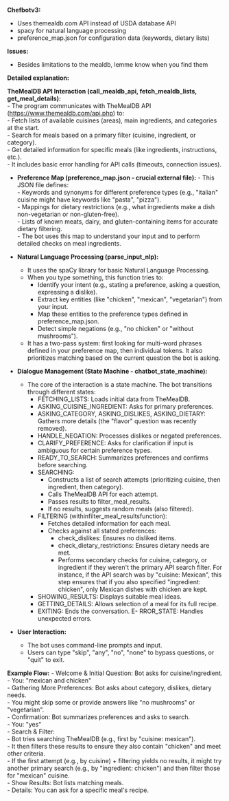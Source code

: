 **Chefbotv3:**
- Uses themealdb.com API instead of USDA database API
- spacy for natural language processing
- preference_map.json for configuration data (keywords, dietary lists)

**Issues:**
- Besides limitations to the mealdb, lemme know when you find them


**Detailed explanation:**

 **TheMealDB API Interaction (call_mealdb_api, fetch_mealdb_lists, get_meal_details):**  
        - The program communicates with TheMealDB API (https://www.themealdb.com/api.php) to:    
            - Fetch lists of available cuisines (areas), main ingredients, and categories at the start.  
            - Search for meals based on a primary filter (cuisine, ingredient, or category).  
            - Get detailed information for specific meals (like ingredients, instructions, etc.).  
        - It includes basic error handling for API calls (timeouts, connection issues).  

  - **Preference Map (preference_map.json - crucial external file):**
        - This JSON file defines:  
            - Keywords and synonyms for different preference types (e.g., "italian" cuisine might have keywords like "pasta", "pizza").  
            - Mappings for dietary restrictions (e.g., what ingredients make a dish non-vegetarian or non-gluten-free).  
            - Lists of known meats, dairy, and gluten-containing items for accurate dietary filtering.  
        - The bot uses this map to understand your input and to perform detailed checks on meal ingredients.  
        
   - **Natural Language Processing (parse_input_nlp):**
        - It uses the spaCy library for basic Natural Language Processing.
        - When you type something, this function tries to:
            - Identify your intent (e.g., stating a preference, asking a question, expressing a dislike).
            - Extract key entities (like "chicken", "mexican", "vegetarian") from your input.
            - Map these entities to the preference types defined in preference_map.json.
            - Detect simple negations (e.g., "no chicken" or "without mushrooms").
        - It has a two-pass system: first looking for multi-word phrases defined in your preference map, then individual tokens. It also prioritizes matching based on the current question the bot is asking.

   - **Dialogue Management (State Machine - chatbot_state_machine):**
        - The core of the interaction is a state machine. The bot transitions through different states:
            - FETCHING_LISTS: Loads initial data from TheMealDB.
            - ASKING_CUISINE_INGREDIENT: Asks for primary preferences.
            - ASKING_CATEGORY, ASKING_DISLIKES, ASKING_DIETARY: Gathers more details (the "flavor" question was recently removed).
            - HANDLE_NEGATION: Processes dislikes or negated preferences.
            - CLARIFY_PREFERENCE: Asks for clarification if input is ambiguous for certain preference types.
            - READY_TO_SEARCH: Summarizes preferences and confirms before searching.
            - SEARCHING:
                - Constructs a list of search attempts (prioritizing cuisine, then ingredient, then category).
                - Calls TheMealDB API for each attempt.
                - Passes results to filter_meal_results.
                - If no results, suggests random meals (also filtered).
            - FILTERING (withinfilter_meal_resultsfunction):
                - Fetches detailed information for each meal.
                - Checks against all stated preferences:
                    - check_dislikes: Ensures no disliked items.
                    - check_dietary_restrictions: Ensures dietary needs are met.
                    - Performs secondary checks for cuisine, category, or ingredient if they weren't the primary API search filter. For instance, if the API search was by "cuisine: Mexican", this step ensures that if you also specified "ingredient: chicken", only Mexican dishes with chicken are kept.
            - SHOWING_RESULTS: Displays suitable meal ideas.
            - GETTING_DETAILS: Allows selection of a meal for its full recipe.
            - EXITING: Ends the conversation.
            E- RROR_STATE: Handles unexpected errors.

   - **User Interaction:**
        - The bot uses command-line prompts and input.
        - Users can type "skip", "any", "no", "none" to bypass questions, or "quit" to exit.

**Example Flow:**
        - Welcome & Initial Question: Bot asks for cuisine/ingredient.  
                - You: "mexican and chicken"  
        - Gathering More Preferences: Bot asks about category, dislikes, dietary needs.  
                - You might skip some or provide answers like "no mushrooms" or "vegetarian".  
    - Confirmation: Bot summarizes preferences and asks to search.  
                - You: "yes"  
    - Search & Filter:  
        - Bot tries searching TheMealDB (e.g., first by "cuisine: mexican").  
        - It then filters these results to ensure they also contain "chicken" and meet other criteria.  
        - If the first attempt (e.g., by cuisine) + filtering yields no results, it might try another primary search (e.g., by "ingredient: chicken") and then filter those for "mexican" cuisine.  
    - Show Results: Bot lists matching meals.  
    - Details: You can ask for a specific meal's recipe.  
